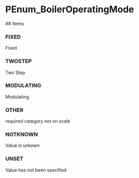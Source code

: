 # PEnum_BoilerOperatingMode

<!-- end of definition -->## Items

### FIXED
Fixed

### TWOSTEP
Two Step

### MODULATING
Modulating

### OTHER
required category not on scale

### NOTKNOWN
Value is unkown

### UNSET
Value has not been specified
